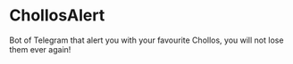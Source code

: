 # ChollosAlert
Bot of Telegram that alert you with your favourite Chollos, you will not lose them ever again!
